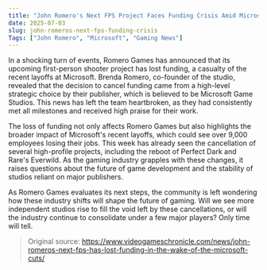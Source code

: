 ```yaml
---
title: "John Romero's Next FPS Project Faces Funding Crisis Amid Microsoft Layoffs"
date: 2025-07-03
slug: john-romeros-next-fps-funding-crisis
Tags: ["John Romero", "Microsoft", "Gaming News"]
---
```


In a shocking turn of events, Romero Games has announced that its upcoming first-person shooter project has lost funding, a casualty of the recent layoffs at Microsoft. Brenda Romero, co-founder of the studio, revealed that the decision to cancel funding came from a high-level strategic choice by their publisher, which is believed to be Microsoft Game Studios. This news has left the team heartbroken, as they had consistently met all milestones and received high praise for their work.

The loss of funding not only affects Romero Games but also highlights the broader impact of Microsoft's recent layoffs, which could see over 9,000 employees losing their jobs. This week has already seen the cancellation of several high-profile projects, including the reboot of Perfect Dark and Rare's Everwild. As the gaming industry grapples with these changes, it raises questions about the future of game development and the stability of studios reliant on major publishers.

As Romero Games evaluates its next steps, the community is left wondering how these industry shifts will shape the future of gaming. Will we see more independent studios rise to fill the void left by these cancellations, or will the industry continue to consolidate under a few major players? Only time will tell.
> Original source: https://www.videogameschronicle.com/news/john-romeros-next-fps-has-lost-funding-in-the-wake-of-the-microsoft-cuts/
